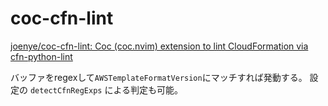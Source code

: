 # coc-cfn-lint

[joenye/coc-cfn-lint: Coc (coc.nvim) extension to lint CloudFormation via cfn-python-lint](https://github.com/joenye/coc-cfn-lint)

バッファをregexして`AWSTemplateFormatVersion`にマッチすれば発動する。
設定の `detectCfnRegExps` による判定も可能。
